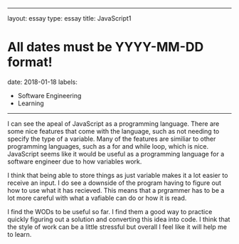 
---
layout: essay
type: essay
title: JavaScript1
# All dates must be YYYY-MM-DD format!
date: 2018-01-18
labels:
  - Software Engineering
  - Learning
---
I can see the apeal of JavaScript as a programming language. There are some nice features that come with the language, such as not needing to specify the type of a variable. Many of the features are similiar to other programming languages, such as a for and while loop, which is nice. JavaScript seems like it would be useful as a programming language for a software engineer due to how variables work.

I think that being able to store things as just variable makes it a lot easier to receive an input. I do see a downside of the program having to figure out how to use what it has recieved. This means that a prgrammer has to be a lot more careful with what a vafiable can do or how it is read.

I find the WODs to be useful so far. I find them a good way to practice quickly figuring out a solution and converting this idea into code. I think that the style of work can be a little stressful but overall I feel like it will help me to learn.
